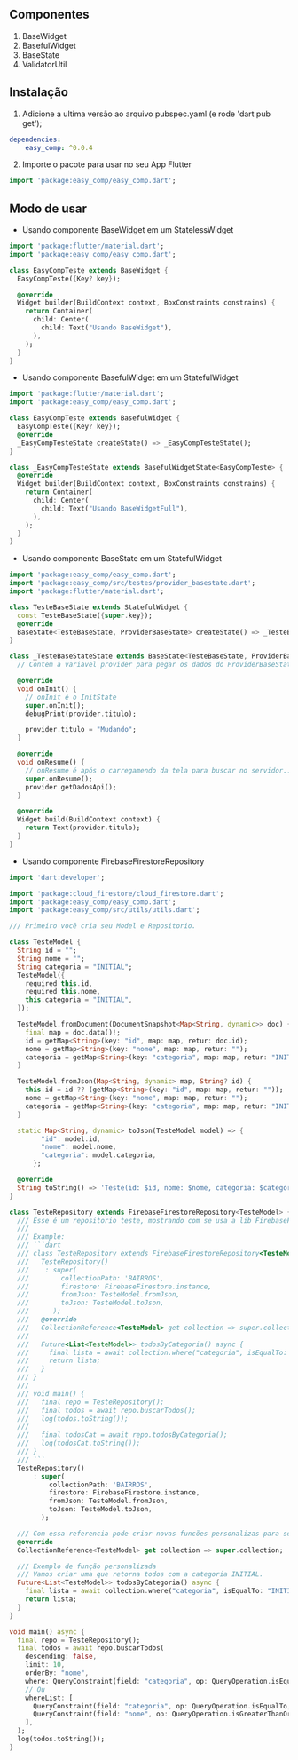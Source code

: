 <!--
This README describes the package. If you publish this package to pub.dev,
this README's contents appear on the landing page for your package.

For information about how to write a good package README, see the guide for
[writing package pages](https://dart.dev/guides/libraries/writing-package-pages).

For general information about developing packages, see the Dart guide for
[creating packages](https://dart.dev/guides/libraries/create-library-packages)
and the Flutter guide for
[developing packages and plugins](https://flutter.dev/developing-packages).
-->

## Componentes

1. BaseWidget
2. BasefulWidget
3. BaseState
4. ValidatorUtil

## Instalação

1. Adicione a ultima versão ao arquivo pubspec.yaml (e rode 'dart pub get');

```yaml
dependencies:
    easy_comp: ^0.0.4
```

2. Importe o pacote para usar no seu App Flutter

```dart
import 'package:easy_comp/easy_comp.dart';
```

## Modo de usar

-   Usando componente BaseWidget em um StatelessWidget

```dart
import 'package:flutter/material.dart';
import 'package:easy_comp/easy_comp.dart';

class EasyCompTeste extends BaseWidget {
  EasyCompTeste({Key? key});

  @override
  Widget builder(BuildContext context, BoxConstraints constrains) {
    return Container(
      child: Center(
        child: Text("Usando BaseWidget"),
      ),
    );
  }
}
```

-   Usando componente BasefulWidget em um StatefulWidget

```dart
import 'package:flutter/material.dart';
import 'package:easy_comp/easy_comp.dart';

class EasyCompTeste extends BasefulWidget {
  EasyCompTeste({Key? key});
  @override
  _EasyCompTesteState createState() => _EasyCompTesteState();
}

class _EasyCompTesteState extends BasefulWidgetState<EasyCompTeste> {
  @override
  Widget builder(BuildContext context, BoxConstraints constrains) {
    return Container(
      child: Center(
        child: Text("Usando BaseWidgetFull"),
      ),
    );
  }
}
```

-   Usando componente BaseState em um StatefulWidget

```dart
import 'package:easy_comp/easy_comp.dart';
import 'package:easy_comp/src/testes/provider_basestate.dart';
import 'package:flutter/material.dart';

class TesteBaseState extends StatefulWidget {
  const TesteBaseState({super.key});
  @override
  BaseState<TesteBaseState, ProviderBaseState> createState() => _TesteBaseStateState();
}

class _TesteBaseStateState extends BaseState<TesteBaseState, ProviderBaseState> {
  // Contem a variavel provider para pegar os dados do ProviderBaseState;

  @override
  void onInit() {
    // onInit é o InitState
    super.onInit();
    debugPrint(provider.titulo);

    provider.titulo = "Mudando";
  }

  @override
  void onResume() {
    // onResume é após o carregamendo da tela para buscar no servidor...
    super.onResume();
    provider.getDadosApi();
  }

  @override
  Widget build(BuildContext context) {
    return Text(provider.titulo);
  }
}
```

-   Usando componente FirebaseFirestoreRepository

````dart
import 'dart:developer';

import 'package:cloud_firestore/cloud_firestore.dart';
import 'package:easy_comp/easy_comp.dart';
import 'package:easy_comp/src/utils/utils.dart';

/// Primeiro você cria seu Model e Repositorio.

class TesteModel {
  String id = "";
  String nome = "";
  String categoria = "INITIAL";
  TesteModel({
    required this.id,
    required this.nome,
    this.categoria = "INITIAL",
  });

  TesteModel.fromDocument(DocumentSnapshot<Map<String, dynamic>> doc) {
    final map = doc.data()!;
    id = getMap<String>(key: "id", map: map, retur: doc.id);
    nome = getMap<String>(key: "nome", map: map, retur: "");
    categoria = getMap<String>(key: "categoria", map: map, retur: "INITIAL");
  }

  TesteModel.fromJson(Map<String, dynamic> map, String? id) {
    this.id = id ?? (getMap<String>(key: "id", map: map, retur: ""));
    nome = getMap<String>(key: "nome", map: map, retur: "");
    categoria = getMap<String>(key: "categoria", map: map, retur: "INITIAL");
  }

  static Map<String, dynamic> toJson(TesteModel model) => {
        "id": model.id,
        "nome": model.nome,
        "categoria": model.categoria,
      };

  @override
  String toString() => 'Teste(id: $id, nome: $nome, categoria: $categoria)\n';
}

class TesteRepository extends FirebaseFirestoreRepository<TesteModel> {
  /// Esse é um repositorio teste, mostrando com se usa a lib FirebaseFirestoreRepository<TesteModel>()\n
  ///
  /// Example:
  /// ```dart
  /// class TesteRepository extends FirebaseFirestoreRepository<TesteModel> {
  ///   TesteRepository()
  ///    : super(
  ///        collectionPath: 'BAIRROS',
  ///        firestore: FirebaseFirestore.instance,
  ///        fromJson: TesteModel.fromJson,
  ///        toJson: TesteModel.toJson,
  ///      );
  ///   @override
  ///   CollectionReference<TesteModel> get collection => super.collection;
  ///
  ///   Future<List<TesteModel>> todosByCategoria() async {
  ///     final lista = await collection.where("categoria", isEqualTo: "INITIAL").get().then((value) => value.docs.map((e) => e.data()).toList());
  ///     return lista;
  ///   }
  /// }
  ///
  /// void main() {
  ///   final repo = TesteRepository();
  ///   final todos = await repo.buscarTodos();
  ///   log(todos.toString());
  ///
  ///   final todosCat = await repo.todosByCategoria();
  ///   log(todosCat.toString());
  /// }
  /// ```
  TesteRepository()
      : super(
          collectionPath: 'BAIRROS',
          firestore: FirebaseFirestore.instance,
          fromJson: TesteModel.fromJson,
          toJson: TesteModel.toJson,
        );

  /// Com essa referencia pode criar novas funcões personalizas para seu Modelo.
  @override
  CollectionReference<TesteModel> get collection => super.collection;

  /// Exemplo de função personalizada
  /// Vamos criar uma que retorna todos com a categoria INITIAL.
  Future<List<TesteModel>> todosByCategoria() async {
    final lista = await collection.where("categoria", isEqualTo: "INITIAL").get().then((value) => value.docs.map((e) => e.data()).toList());
    return lista;
  }
}

void main() async {
  final repo = TesteRepository();
  final todos = await repo.buscarTodos(
    descending: false,
    limit: 10,
    orderBy: "nome",
    where: QueryConstraint(field: "categoria", op: QueryOperation.isEqualTo, value: "INITIAL"),
    // Ou
    whereList: [
      QueryConstraint(field: "categoria", op: QueryOperation.isEqualTo, value: "INITIAL"),
      QueryConstraint(field: "nome", op: QueryOperation.isGreaterThanOrEqualTo, value: "Teste"),
    ],
  );
  log(todos.toString());
}
````
